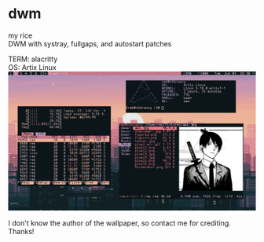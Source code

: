 # dwm
my rice\
DWM with systray, fullgaps, and autostart patches 

TERM: alacritty\
OS: Artix Linux\
![alt text](rice4.png)

I don't know the author of the wallpaper, so contact me for crediting. Thanks!
